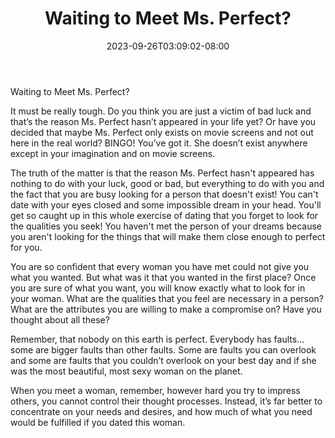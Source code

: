﻿---
title: "Waiting to Meet Ms. Perfect?"
date: 2023-09-26T03:09:02-08:00
description: "Dating Women Tips for Web Success"
featured_image: "/images/Dating Women.jpg"
tags: ["Dating Women"]
---

Waiting to Meet Ms. Perfect?


It must be really tough. Do you think you are just a victim of bad luck and that’s the reason Ms. Perfect hasn’t appeared in your life yet? Or have you decided that maybe Ms. Perfect only exists on movie screens and not out here in the real world? BINGO! You’ve got it. She doesn’t exist anywhere except in your imagination and on movie screens. 

The truth of the matter is that the reason Ms. Perfect hasn't appeared has nothing to do with your luck, good or bad, but everything to do with you and the fact that you are busy looking for a person that doesn't exist! You can't date with your eyes closed and some impossible dream in your head. You'll get so caught up in this whole exercise of dating that you forget to look for the qualities you seek! You haven't met the person of your dreams because you aren't looking for the things that will make them close enough to perfect for you.

You are so confident that every woman you have met could not give you what you wanted. But what was it that you wanted in the first place? Once you are sure of what you want, you will know exactly what to look for in your woman. What are the qualities that you feel are necessary in a person? What are the attributes you are willing to make a compromise on? Have you thought about all these? 

Remember, that nobody on this earth is perfect. Everybody has faults…some are bigger faults than other faults. Some are faults you can overlook and some are faults that you couldn’t overlook on your best day and if she was the most beautiful, most sexy woman on the planet.

When you meet a woman, remember, however hard you try to impress others, you cannot control their thought processes. Instead, it’s far better to concentrate on your needs and desires, and how much of what you need would be fulfilled if you dated this woman.


